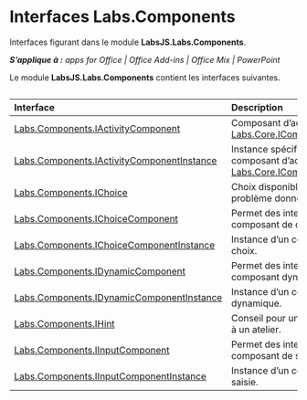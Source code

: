 
# Interfaces Labs.Components
Interfaces figurant dans le module **LabsJS.Labs.Components**.

 _**S’applique à :** apps for Office | Office Add-ins | Office Mix | PowerPoint_

Le module **LabsJS.Labs.Components** contient les interfaces suivantes.

## 


|Interface|Description|
|:-----|:-----|
|[Labs.Components.IActivityComponent](../../reference/office-mix/labs.components.iactivitycomponent.md)|Composant d’activité. Étend [Labs.Core.IComponent](../../reference/office-mix/labs.core.icomponent.md).|
|[Labs.Components.IActivityComponentInstance](../../reference/office-mix/labs.components.iactivitycomponentinstance.md)|Instance spécifique d’un composant d’activité. Étend [Labs.Core.IComponentInstance](../../reference/office-mix/labs.core.icomponentinstance.md).|
|[Labs.Components.IChoice](../../reference/office-mix/labs.components.ichoice.md)|Choix disponible pour un problème donné.|
|[Labs.Components.IChoiceComponent](../../reference/office-mix/labs.components.ichoicecomponent.md)|Permet des interactions avec un composant de choix.|
|[Labs.Components.IChoiceComponentInstance](../../reference/office-mix/labs.components.ichoicecomponentinstance.md)|Instance d’un composant de choix.|
|[Labs.Components.IDynamicComponent](../../reference/office-mix/labs.components.idynamiccomponent.md)|Permet des interactions avec un composant dynamique.|
|[Labs.Components.IDynamicComponentInstance](../../reference/office-mix/labs.components.idynamiccomponentinstance.md)|Instance d’un composant dynamique.|
|[Labs.Components.IHint](../../reference/office-mix/labs.components.ihint.md)|Conseil pour un problème relatif à un atelier.|
|[Labs.Components.IInputComponent](../../reference/office-mix/labs.components.iinputcomponent.md)|Permet des interactions avec un composant de saisie.|
|[Labs.Components.IInputComponentInstance](../../reference/office-mix/labs.components.iinputcomponentinstance.md)|Instance d’un composant de saisie.|
